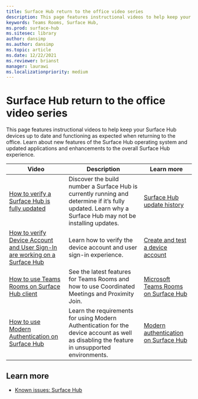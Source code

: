 ```yaml
---
title: Surface Hub return to the office video series
description: This page features instructional videos to help keep your Surface Hub devices up to date and functioning as expected
keywords: Teams Rooms, Surface Hub, 
ms.prod: surface-hub
ms.sitesec: library
author: dansimp
ms.author: dansimp
ms.topic: article
ms.date: 12/22/2021
ms.reviewer: brianst
manager: laurawi
ms.localizationpriority: medium
---
```


# Surface Hub return to the office video series 

This page features instructional videos to help keep your Surface Hub devices up to date and functioning as expected when returning to the office.  Learn about new features of the Surface Hub operating system and updated applications and enhancements to the overall Surface Hub experience.
 
| Video                                                                                                        | Description                                                                                                                                              | Learn more                                                                                                           |
| ------------------------------------------------------------------------------------------------------------ | -------------------------------------------------------------------------------------------------------------------------------------------------------- | ---------------------------------------------------------------------------------------------------------------------|
| [How to verify a Surface Hub is fully updated](https://youtu.be/rxL5cUS_3TA)                                 | Discover the build number a Surface Hub is currently running and determine if it’s fully updated. Learn why a Surface Hub may not be installing updates. | [Surface Hub update history](surface-hub-update-history.md)|                                                                                                                                     |
| [How to verify Device Account and User Sign-In are working on a Surface Hub](https://youtu.be/GDACltfrIdA)   | Learn how to verify the device account and user sign-in experience.                                                                                      | [Create and test a device account](create-and-test-a-device-account-surface-hub.md#account-verification-and-testing) |
| [How to use Teams Rooms on Surface Hub client](https://youtu.be/1NzbvPkBC-s)                                 | See the latest features for Teams Rooms and how to use Coordinated Meetings and Proximity Join.                                                          | [Microsoft Teams Rooms on Surface Hub](surface-hub-teams-rooms.md)                                                   |
| [How to use Modern Authentication on Surface Hub](https://youtu.be/6d2WAs9bC0o)                              | Learn the requirements for using Modern Authentication for the device account as well as disabling the feature in unsupported environments.              | [Modern authentication on Surface Hub](surface-hub-modern-auth.md)                                                   |

## Learn more

- [Known issues: Surface Hub](surface-hub-2020-team-update-known-issues)

